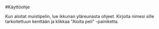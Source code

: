 #Käyttöohje

Kun aloitat muistipelin, lue ikkunan yläreunasta ohjeet. 
Kirjoita nimesi sille tarkoitettuun kenttään ja klikkaa "Aloita peli" -painiketta.
 
